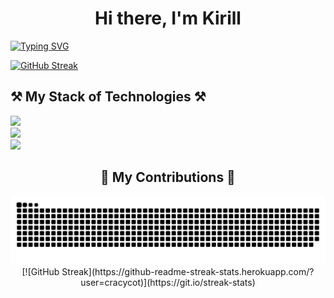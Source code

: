 ## <h1 align="center">Hi there, I'm <a>Kirill</a>
<a> [![Typing SVG](https://readme-typing-svg.herokuapp.com?color=A70EF7&lines=ITMO+computer+science+student)](https://git.io/typing-svg) </a><br>

  [![GitHub Streak](https://github-readme-streak-stats.herokuapp.com/?user=cracycot)](https://git.io/streak-stats)
<h2>⚒️ My Stack of Technologies ⚒️</h2>
        <img src="https://skillicons.dev/icons?i=python,django, c,cpp,opengl"/><br>
        <img src="https://skillicons.dev/icons?i=git,github,cmake" /><br>
        <img src="https://skillicons.dev/icons?i=mysql,sqlite" />


<div align="center">
    <h2>🐍 My Contributions 🐍</h2>
    <img alt="snake eating my contributions" src="https://raw.githubusercontent.com/salesp07/salesp07/output/github-contribution-grid-snake.svg" />
</div>

<div align="center">
    [![GitHub Streak](https://github-readme-streak-stats.herokuapp.com/?user=cracycot)](https://git.io/streak-stats)
</div>
